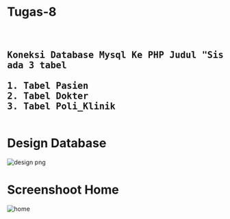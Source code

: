 # Tugas-8
<pre><h2>
Koneksi Database Mysql Ke PHP Judul "Sistem Poli Klinik"
ada 3 tabel

1. Tabel Pasien
2. Tabel Dokter
3. Tabel Poli_Klinik
</pre></h2>
# Design Database
![design png](https://user-images.githubusercontent.com/84719439/120200065-1e81e900-c24e-11eb-8e35-27078ae464b7.PNG)
# Screenshoot Home
![home](https://user-images.githubusercontent.com/84719439/120200330-699bfc00-c24e-11eb-95e3-c2e8320d1a5c.png)
